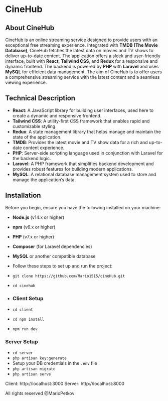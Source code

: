 # CineHub

## About CineHub

CineHub is an online streaming service designed to provide users with an exceptional free streaming experience. Integrated with **TMDB (The Movie Database)**, CineHub fetches the latest data on movies and TV shows to deliver up-to-date content. The application offers a sleek and user-friendly interface, built with **React**, **Tailwind CSS**, and **Redux** for a responsive and dynamic frontend. The backend is powered by **PHP** with **Laravel** and uses **MySQL** for efficient data management.
The aim of CineHub is to offer users a comprehensive streaming service with the latest content and a seamless viewing experience.

## Technical Description

- **React**: A JavaScript library for building user interfaces, used here to create a dynamic and responsive frontend.
- **Tailwind CSS**: A utility-first CSS framework that enables rapid and customizable styling.
- **Redux**: A state management library that helps manage and maintain the state of the application.
- **TMDB**: Provides the latest movie and TV show data for a rich and up-to-date content experience.
- **PHP**: Server-side scripting language used in conjunction with Laravel for the backend logic.
- **Laravel**: A PHP framework that simplifies backend development and provides robust features for building modern applications.
- **MySQL**: A relational database management system used to store and manage the application’s data.

## Installation 

Before you begin, ensure you have the following installed on your machine:

- **Node.js** (v14.x or higher)
- **npm** (v6.x or higher)
- **PHP** (v7.x or higher)
- **Composer** (for Laravel dependencies)
- **MySQL** or another compatible database

- Follow these steps to set up and run the project:

- `git clone https://github.com/Mario1515/cineHub.git`
- `cd cinehub`
- 
  ### Client Setup
- `cd client`
- `cd npm install`
- `npm run dev`

 ### Server Setup
- `cd server`
- `php artisan key:generate`
- Setup your DB credentials in the `.env` file
- `php artisan migrate`
- `php artisan serve`

Client: http://localhost:3000
Server: http://localhost:8000

All rights reserved @MarioPetkov
